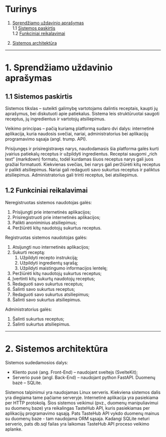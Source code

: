 # Turinys

1. [Sprendžiamo uždavinio aprašymas](#1-sprendziamo-uzdavinio-aprasymas)  
   1.1 [Sistemos paskirtis](#11-sistemos-paskirtis)  
   1.2 [Funkciniai reikalavimai](#12-funkciniai-reikalavimai)  

2. [Sistemos architektūra](#sistemos-architektura)  

---

# 1. Sprendžiamo uždavinio aprašymas

## 1.1 Sistemos paskirtis

Sistemos tikslas – suteikti galimybę vartotojams dalintis receptais, kaupti jų aprašymus, bei diskutuoti apie patiekalus. Sistema leis struktūruotai saugoti receptus, jų ingredientus ir vartotojų atsiliepimus.

Veikimo principas – pačią kuriamą platformą sudaro dvi dalys: internetinė aplikacija, kuria naudosis svečiai, nariai, administratorius bei aplikacijų programavimo sąsaja (angl. trump. API).

Prisijungęs ir prisiregistravęs narys, naudodamasis šia platforma galės kurti įvairius patiekalų receptus ir užpildyti ingredientus. Receptai saugomi „rich text“ (markdown) formatu, todėl kurdamas šiuos receptus narys gali juos gražiai formatuoti. Kiekvienas svečias, bei narys gali peržiūrėti kitų receptus ir palikti atsiliepimus. Nariai gali redaguoti savo sukurtus receptus ir paliktus atsiliepimus. Administratorius gali trinti receptus, bei atsiliepimus.

## 1.2 Funkciniai reikalavimai

Neregistruotas sistemos naudotojas galės:

1. Prisijungti prie internetinės aplikacijos;
2. Prisiregistruoti prie internetinės aplikacijos;
3. Palikti anoniminius atsiliepimus;
4. Peržiūrėti kitų naudotojų sukurtus receptus.

Registruotas sistemos naudotojas galės:

1. Atsijungti nuo internetinės aplikacijos;
2. Sukurti receptą:  
   1. Užpildyti recepto instrukciją;  
   2. Užpildyti ingredientų sąrašą;  
   3. Užpildyti maistingumo informacijos lentelę;  
3. Peržiūrėti kitų naudotojų sukurtus receptus;  
4. Įvertinti kitų sukurtų naudotojų receptus;  
5. Redaguoti savo sukurtus receptus;  
6. Šalinti savo sukurtus receptus;  
7. Redaguoti savo sukurtus atsiliepimus;  
8. Šalinti savo sukurtus atsiliepimus.  

Administratorius galės:

1. Šalinti sukurtus receptus;
2. Šalinti sukurtus atsiliepimus.

---

# 2. Sistemos architektūra
<a id="sistemos-architektura"></a>

Sistemos sudedamosios dalys:

- Kliento pusė (ang. Front-End) – naudojant sveltejs (SvelteKit);
- Serverio pusė (angl. Back-End) – naudojant python FastAPI. Duomenų bazė – SQLite.

Sistemos talpinimui yra naudojamas Linux serveris. Kiekviena sistemos dalis yra diegiama tame pačiame serveryje. Internetinė aplikacija yra pasiekiama per HTTP protokolą. Šios sistemos veikimui (pvz., duomenų manipuliavimui su duomenų baze) yra reikalingas TasteHub API, kuris pasiekiamas per aplikacijų programavimo sąsają. Pats TasteHub API vykdo duomenų mainus su duomenų baze - tam naudojama ORM sąsaja. Kadangi SQLite neturi serverio, pats db.sql failas yra laikomas TasteHub API proceso veikimo aplanke.
